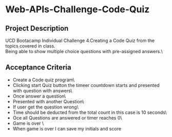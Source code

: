 # Web-APIs-Challenge-Code-Quiz
## Project Description
UCD Bootacamp Individual Challenge 4.Creating a Code Quiz from the topics covered in class.\
Being able to show multiple choice questions  with pre-assigned answers.\

## Acceptance Criteria

* Create a Code quiz program\
* Clicking start Quiz button the timeer countdown starts and presented with question with answers\
* Once answer a question\
* Presented with another Question\
* If user get the question wrong\
* Time should be deducted from the total count in this case is 10 seconds\
* Oce all Questions are answered or timer reaches 0\
* Game is over \
* When game is over I can save my initials and score



